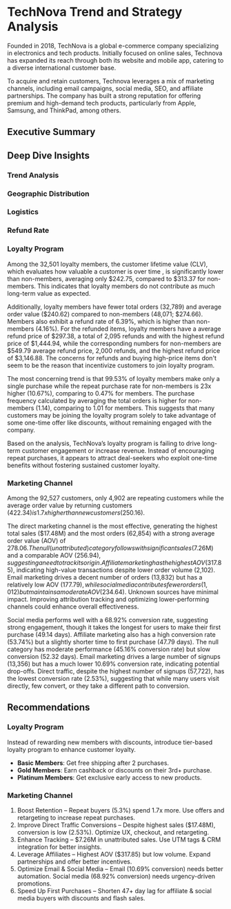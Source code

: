 # TechNova Trend and Strategy Analysis
Founded in 2018, TechNova is a global e-commerce company specializing in electronics and tech products. Initially focused on online sales, Technova has expanded its reach through both its website and mobile app, catering to a diverse international customer base.

To acquire and retain customers, Technova leverages a mix of marketing channels, including email campaigns, social media, SEO, and affiliate partnerships. The company has built a strong reputation for offering premium and high-demand tech products, particularly from Apple, Samsung, and ThinkPad, among others.

## Executive Summary

## Deep Dive Insights
### Trend Analysis

### Geographic Distribution

### Logistics 

### Refund Rate 

### Loyalty Program
Among the 32,501 loyalty members, the customer lifetime value (CLV), which evaluates how valuable a customer is over time , is significantly lower than non-members, averaging only $242.75, compared to $313.37 for non-members. This indicates that loyalty members do not contribute as much long-term value as expected.

Additionally, loyalty members have fewer total orders (32,789) and average order value ($240.62) compared to non-members (48,071; $274.66). Members also exhibit a refund rate of 6.39%, which is higher than non-members (4.16%).  For the refunded items, loyalty members have a average refund price of $297.38, a total of 2,095 refunds and with the highest refund price of $1,444.94, while the corresponding numbers for non-members are $549.79 average refund price, 2,000 refunds, and the highest refund price of $3,146.88. The concerns for refunds and buying high-price items don't seem to be the reason that incentivize customers to join loyalty program. 

The most concerning trend is that 99.53% of loyalty members make only a single purchase while the repeat purchase rate for non-members is 23x higher (10.67%), comparing to 0.47% for members. The purchase frequency calculated by averaging the total orders is higher for non-members (1.14), comparing to 1.01 for members. This suggests that many customers may be joining the loyalty program solely to take advantage of some one-time offer like discounts, without remaining engaged with the company.

Based on the analysis, TechNova’s loyalty program is failing to drive long-term customer engagement or increase revenue. Instead of encouraging repeat purchases, it appears to attract deal-seekers who exploit one-time benefits without fostering sustained customer loyalty.

### Marketing Channel
Among the 92,527 customers, only 4,902 are repeating customers while the average order value by returning customers ($422.34) is 1.7x higher than new customers ($250.16). 

The direct marketing channel is the most effective, generating the highest total sales ($17.48M) and the most orders (62,854) with a strong average order value (AOV) of $278.06. The null (unattributed) category follows with significant sales ($7.26M) and a comparable AOV ($256.94), suggesting a need to track its origin. Affiliate marketing has the highest AOV ($317.85), indicating high-value transactions despite lower order volume (2,102). Email marketing drives a decent number of orders (13,832) but has a relatively low AOV ($177.79), while social media contributes fewer orders (1,012) but maintains a moderate AOV ($234.64). Unknown sources have minimal impact. Improving attribution tracking and optimizing lower-performing channels could enhance overall effectiveness.

Social media performs well with a 68.92% conversion rate, suggesting strong engagement, though it takes the longest for users to make their first purchase (49.14 days). Affiliate marketing also has a high conversion rate (53.74%) but a slightly shorter time to first purchase (47.79 days). The null category has moderate performance (45.16% conversion rate) but slow conversion (52.32 days). Email marketing drives a large number of signups (13,356) but has a much lower 10.69% conversion rate, indicating potential drop-offs. Direct traffic, despite the highest number of signups (57,722), has the lowest conversion rate (2.53%), suggesting that while many users visit directly, few convert, or they take a different path to conversion.

## Recommendations

### Loyalty Program
Instead of rewarding new members with discounts, introduce tier-based loyalty program to enhance customer loyalty. 
- **Basic Members**: Get free shipping after 2 purchases.
- **Gold Members**: Earn cashback or discounts on their 3rd+ purchase.
- **Platinum Members**: Get exclusive early access to new products.

### Marketing Channel
1. Boost Retention – Repeat buyers (5.3%) spend 1.7x more. Use offers and retargeting to increase repeat purchases.
2. Improve Direct Traffic Conversions – Despite highest sales ($17.48M), conversion is low (2.53%). Optimize UX, checkout, and retargeting.
3. Enhance Tracking – $7.26M in unattributed sales. Use UTM tags & CRM integration for better insights.
4. Leverage Affiliates – Highest AOV ($317.85) but low volume. Expand partnerships and offer better incentives.
5. Optimize Email & Social Media – Email (10.69% conversion) needs better automation. Social media (68.92% conversion) needs urgency-driven promotions.
6. Speed Up First Purchases – Shorten 47+ day lag for affiliate & social media buyers with discounts and flash sales.


